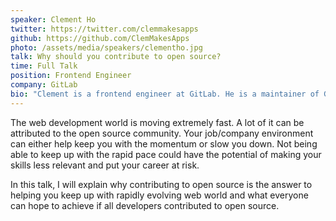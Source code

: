 ```yaml
---
speaker: Clement Ho
twitter: https://twitter.com/clemmakesapps
github: https://github.com/ClemMakesApps
photo: /assets/media/speakers/clementho.jpg
talk: Why should you contribute to open source?
time: Full Talk
position: Frontend Engineer
company: GitLab
bio: "Clement is a frontend engineer at GitLab. He is a maintainer of GitLab's frontend code and a merge request coach for community contributed code. Prior to GitLab, he worked at HP and received a CIO Excellence award. He also had a brief stint as a cofounder of a startup."
---
```

The web development world is moving extremely fast. A lot of it can be attributed to the open source community. Your job/company environment can either help keep you with the momentum or slow you down. Not being able to keep up with the rapid pace could have the potential of making your skills less relevant and put your career at risk.

In this talk, I will explain why contributing to open source is the answer to helping you keep up with rapidly evolving web world and what everyone can hope to achieve if all developers contributed to open source.
